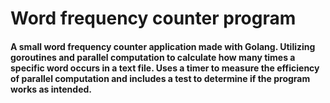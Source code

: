 # Word frequency counter program

#### A small word frequency counter application made with Golang. Utilizing goroutines and parallel computation to calculate how many times a specific word occurs in a text file. Uses a timer to measure the efficiency of parallel computation and includes a test to determine if the program works as intended.
